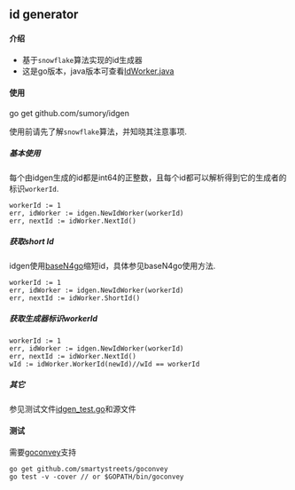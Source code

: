 ## id generator

#### 介绍

 - 基于`snowflake`算法实现的id生成器
 - 这是go版本，java版本可查看[IdWorker.java](https://github.com/sumory/uc/blob/master/src/com/sumory/uc/id/IdWorker.java)




#### 使用

go get github.com/sumory/idgen

使用前请先了解`snowflake`算法，并知晓其注意事项.


##### 基本使用

每个由idgen生成的id都是int64的正整数，且每个id都可以解析得到它的生成者的标识`workerId`.

```
workerId := 1
err, idWorker := idgen.NewIdWorker(workerId)
err, nextId := idWorker.NextId()
```

##### 获取short Id

idgen使用[baseN4go](https://github.com/sumory/baseN4go)缩短id，具体参见baseN4go使用方法.

```
workerId := 1
err, idWorker := idgen.NewIdWorker(workerId)
err, nextId := idWorker.ShortId()
```

##### 获取生成器标识workerId

```
workerId := 1
err, idWorker := idgen.NewIdWorker(workerId)
err, nextId := idWorker.NextId()
wId := idWorker.WorkerId(newId)//wId == workerId
```

##### 其它
参见测试文件[idgen_test.go](./idgen_test.go)和源文件




#### 测试

需要[goconvey](https://github.com/smartystreets/goconvey)支持

```
go get github.com/smartystreets/goconvey
go test -v -cover // or $GOPATH/bin/goconvey
```

